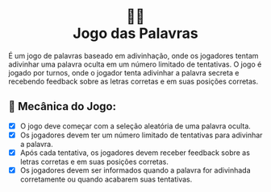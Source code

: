 <h1 align="center">🎲📝<br>
Jogo das Palavras</h1>

É um jogo de palavras baseado em adivinhação, onde os jogadores tentam adivinhar uma
palavra oculta em um número limitado de tentativas. O jogo é jogado por turnos, onde o
jogador tenta adivinhar a palavra secreta e recebendo feedback sobre as letras corretas e em
suas posições corretas.

## 🔧 Mecânica do Jogo:

- [x] O jogo deve começar com a seleção aleatória de uma palavra oculta.
- [x] Os jogadores devem ter um número limitado de tentativas para adivinhar a palavra.
- [x] Após cada tentativa, os jogadores devem receber feedback sobre as letras corretas e
em suas posições corretas.
- [x] Os jogadores devem ser informados quando a palavra for adivinhada corretamente ou
quando acabarem suas tentativas.
